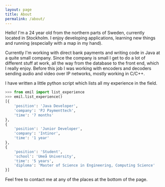 ```yaml
---
layout: page
title: About
permalink: /about/
---
```


Hello! I'm a 24 year old from the northern parts of Sweden, currently located in Stockholm.
I enjoy developing applications, learning new things and running (especially with a map in my hand).   

Currently I'm working with direct bank payments and writing code in Java at a quite small company.
Since the company is small I get to do a lot of different stuff at work, all the way from the database to the front end, which I really enjoy.
Before this job I was working with encoders and decoders sending audio and video over IP networks, mostly working in C/C++. 

I have written a little python script which lists all my experience in the field.
```python
>>> from emil import list_experience
>>> emil.list_experience()
[{  
    'position': 'Java Developer',
    'company': 'PJ Paymenttech',
    'time': '7 months'
},
{  
    'position': 'Junior Developer',
    'company': 'Intinor',
    'time': '1 year'
},
{
    'position': 'Student',
    'school': 'Umeå University',
    'time': '5 years',
    'diploma': 'Master of Science in Engineering, Computing Science'
}]
```

Feel free to contact me at any of the places at the bottom of the page.
